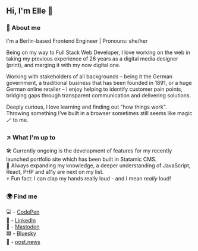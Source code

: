 ## Hi, I'm Elle 👋

### :open_book: About me
I'm a Berlin-based Frontend Engineer | Pronouns: she/her

Being on my way to Full Stack Web Developer, I love working on the web in taking my previous experience of 26 years as a digital media designer (print), and merging it with my now digital one. <br>

Working with stakeholders of all backgrounds – being it the German government, a traditional business that has been founded in 1891, or a huge German online retailer – I enjoy helping to identify customer pain points, bridging gaps through transparent communication and delivering solutions. <br>

Deeply curious, I love learning and finding out "how things work". <br>
Throwing something I've built in a browser sometimes still seems like magic :magic_wand: to me. <br>

### :arrow_upper_right: What I'm up to
:hammer_and_wrench: Currently ongoing is the development of features for my recently launched portfolio site which has been built in Statamic CMS. <br>
🌱 Always expanding my knowledge, a deeper understanding of JavaScript, React, PHP and a11y are next on my list. <br>
⚡ Fun fact: I can clap my hands really loud - and I mean _really_ loud! <br>

### :earth_africa: Find me
:computer: - [CodePen](https://codepen.io/ellypirelly/pens/public) <br/>
:bust_in_silhouette: - [LinkedIn](https://www.linkedin.com/in/elle-hanschen/) <br/>
:elephant: - [Mastodon](https://mastodon.world/@EllyPirelly) <br/>
:blue_square: - [Bluesky](https://bsky.app/profile/ellypirelly.bsky.social) <br/>
:page_facing_up: - [post.news](https://post.news/ellypirelly)
